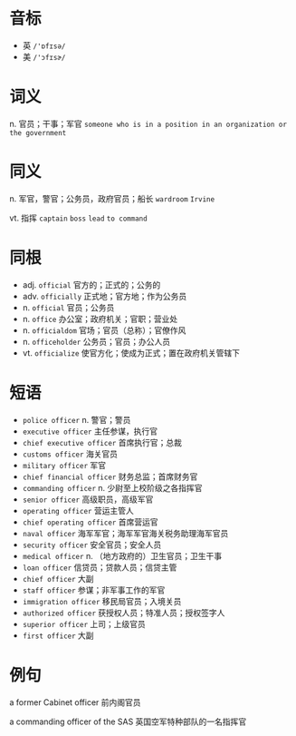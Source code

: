 # 音标

- 英 `/'ɒfɪsə/`
- 美 `/'ɔfɪsɚ/`

# 词义

n. 官员；干事；军官
`someone who is in a position in an organization or the government`

# 同义

n. 军官，警官；公务员，政府官员；船长
`wardroom` `Irvine`

vt. 指挥
`captain` `boss` `lead` `to command`

# 同根

- adj. `official` 官方的；正式的；公务的
- adv. `officially` 正式地；官方地；作为公务员
- n. `official` 官员；公务员
- n. `office` 办公室；政府机关；官职；营业处
- n. `officialdom` 官场；官员（总称）；官僚作风
- n. `officeholder` 公务员；官员；办公人员
- vt. `officialize` 使官方化；使成为正式；置在政府机关管辖下

# 短语

- `police officer` n. 警官；警员
- `executive officer` 主任参谋，执行官
- `chief executive officer` 首席执行官；总裁
- `customs officer` 海关官员
- `military officer` 军官
- `chief financial officer` 财务总监；首席财务官
- `commanding officer` n. 少尉至上校阶级之各指挥官
- `senior officer` 高级职员，高级军官
- `operating officer` 营运主管人
- `chief operating officer` 首席营运官
- `naval officer` 海军军官；海军军官海关税务助理海军官员
- `security officer` 安全官员；安全人员
- `medical officer` n. （地方政府的）卫生官员；卫生干事
- `loan officer` 信贷员；贷款人员；信贷主管
- `chief officer` 大副
- `staff officer` 参谋；非军事工作的军官
- `immigration officer` 移民局官员；入境关员
- `authorized officer` 获授权人员；特准人员；授权签字人
- `superior officer` 上司；上级官员
- `first officer` 大副

# 例句

a former Cabinet officer
前内阁官员

a commanding officer of the SAS
英国空军特种部队的一名指挥官



